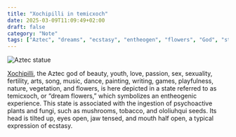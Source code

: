 ```yaml
---
title: "Xochipilli in temicxoch"
date: 2025-03-09T11:09:49+02:00
draft: false
category: "Note"
tags: ["Aztec", "dreams", "ecstasy", "entheogen", "flowers", "God", "statue"]
---
```

![Aztec statue](/img/note/Xochipilli-in-Temicxoch.jpg)

[Xochipilli](https://en.wikipedia.org/wiki/X%C5%8Dchipilli), the Aztec god of beauty, youth, love, passion, sex, sexuality, fertility, arts, song, music, dance, painting, writing, games, playfulness, nature, vegetation, and flowers, is here depicted in a state referred to as temicxoch, or “dream flowers,” which symbolizes an entheogenic experience. This state is associated with the ingestion of psychoactive plants and fungi, such as mushrooms, tobacco, and ololiuhqui seeds. Its head is tilted up, eyes open, jaw tensed, and mouth half open, a typical expression of ecstasy.
